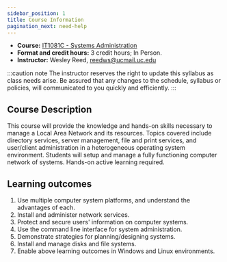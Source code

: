```yaml
---
sidebar_position: 1
title: Course Information
pagination_next: need-help
---
```


* **Course:** [IT1081C - Systems Administration](#)
* **Format and credit hours:** 3 credit hours; In Person.
* **Instructor:** Wesley Reed, [reedws@ucmail.uc.edu](mailto:reedws@ucmail.uc.edu)

:::caution note
The instructor reserves the right to update this syllabus as class needs arise. Be assured that any changes to the schedule, syllabus or policies, will communicated to you quickly and efficiently.
:::

## Course Description

This course will provide the knowledge and hands-on skills necessary to manage a Local Area Network and its resources. Topics covered include directory services, server management, file and print services, and user/client administration in a heterogeneous operating system environment. Students will setup and manage a fully functioning computer network of systems. Hands-on active learning required.

## Learning outcomes

1. Use multiple computer system platforms, and understand the advantages of each.
2. Install and administer network services.
3. Protect and secure users' information on computer systems.
4. Use the command line interface for system administration.
5. Demonstrate strategies for planning/designing systems.
6. Install and manage disks and file systems.
7. Enable above learning outcomes in Windows and Linux environments.
